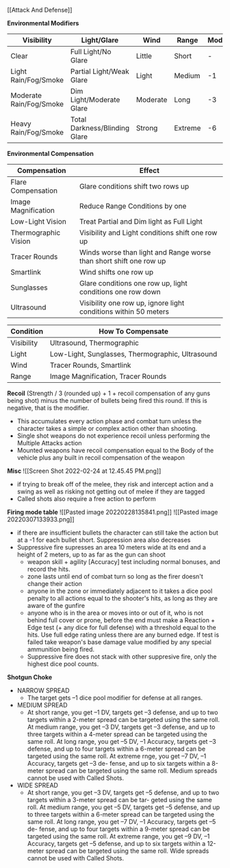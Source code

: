 [[Attack And Defense]]

**Environmental Modifiers**

| Visibility              | Light/Glare                   | Wind     | Range   | Modifier |
| ----------------------- | ----------------------------- | -------- | ------- | -------- |
| Clear                   | Full Light/No Glare           | Little   | Short   | -        |
| Light Rain/Fog/Smoke    | Partial Light/Weak Glare      | Light    | Medium  | -1       |
| Moderate Rain/Fog/Smoke | Dim Light/Moderate Glare      | Moderate | Long    | -3       |
| Heavy Rain/Fog/Smoke    | Total Darkness/Blinding Glare | Strong   | Extreme | -6       |

**Environmental Compensation**

| Compensation         | Effect                                                             |
| -------------------- | ------------------------------------------------------------------ |
| Flare Compensation   | Glare conditions shift two rows up                                 |
| Image Magnification  | Reduce Range Conditions by one                                     |
| Low-Light Vision     | Treat Partial and Dim light as Full Light                          |
| Thermographic Vision | Visibility and Light conditions shift one row up                   |
| Tracer Rounds        | Winds worse than light and Range worse than short shift one row up |
| Smartlink            | Wind shifts one row up                                             |
| Sunglasses           | Glare conditions one row up, light conditions one row down         |
| Ultrasound           | Visibility one row up, ignore light conditions within 50 meters    |

| Condition  | How To Compensate                                |
| ---------- | ------------------------------------------------ |
| Visibility | Ultrasound, Thermographic                        |
| Light      | Low-Light, Sunglasses, Thermographic, Ultrasound |
| Wind       | Tracer Rounds, Smartlink                         |
| Range      | Image Magnification, Tracer Rounds               |

**Recoil**
(Strength / 3 (rounded up) + 1 + recoil compensation of any guns being shot) minus the number of bullets being fired this round. If this is negative, that is the modifier.
- This accumulates every action phase and combat turn unless the character takes a simple or complex action other than shooting.
- Single shot weapons do not experience recoil unless performing the Multiple Attacks action
- Mounted weapons have recoil compensation equal to the Body of the vehicle plus any built in recoil compensation of the weapon

**Misc**
![[Screen Shot 2022-02-24 at 12.45.45 PM.png]]
- if trying to break off of the melee, they risk and intercept action and a swing as well as risking not getting out of melee if they are tagged
- Called shots also require a free action to perform

**Firing mode table**
![[Pasted image 20220228135841.png]]
![[Pasted image 20220307133933.png]]
- if there are insufficient bullets the character can still take the action but at a -1 for each bullet short. Suppression area also decreases
- Suppressive fire supresses an area 10 meters wide at its end and a height of 2 meters, up to as far as the gun can shoot
	- weapon skill + agility [Accuracy] test including normal bonuses, and record the hits.
	- zone lasts until end of combat turn so long as the firer doesn't change their action
	- anyone in the zone or immediately adjacent to it takes a dice pool penalty to all actions equal to the shooter's hits, as long as they are aware of the gunfire
	- anyone who is in the area or moves into or out of it, who is not behind full cover or prone, before the end must make a Reaction + Edge test (+ any dice for full defense) with a threshold equal to the hits. Use full edge rating unless there are any burned edge. If test is failed take weapon's base damage value modified by any special ammunition being fired.
	- Suppressive fire does not stack with other suppresive fire, only the highest dice pool counts.

**Shotgun Choke**
- NARROW SPREAD
	-	The target gets –1 dice pool modifier for defense at all ranges.
- MEDIUM SPREAD
	- At short range, you get –1 DV, targets get –3 defense, and up to two targets within a 2-meter spread can be targeted using the same roll. At medium range, you get –3 DV, targets get –3 defense, and up to three targets within a 4-meter spread can be targeted using the same roll. At long range, you get –5 DV, –1 Accuracy, targets get –3 defense, and up to four targets within a 6-meter spread can be targeted using the same roll. At extreme rnge, you get –7 DV, –1 Accuracy, targets get –3 de- fense, and up to six targets within a 8-meter spread can be targeted using the same roll. Medium spreads cannot be used with Called Shots.
- WIDE SPREAD
	-	At short range, you get –3 DV, targets get –5 defense, and up to two targets within a 3-meter spread can be tar- geted using the same roll. At medium range, you get –5 DV, targets get –5 defense, and up to three targets within a 6-meter spread can be targeted using the same roll. At long range, you get –7 DV, –1 Accuracy, targets get –5 de- fense, and up to four targets within a 9-meter spread can be targeted using the same roll. At extreme range, you get –9 DV, –1 Accuracy, targets get –5 defense, and up to six targets within a 12-meter spread can be targeted using the same roll. Wide spreads cannot be used with Called Shots.
